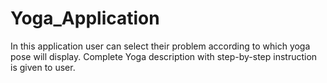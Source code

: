 # Yoga_Application
In this application user can select their problem according to which yoga pose will display. Complete Yoga description with step-by-step instruction is given to user.
